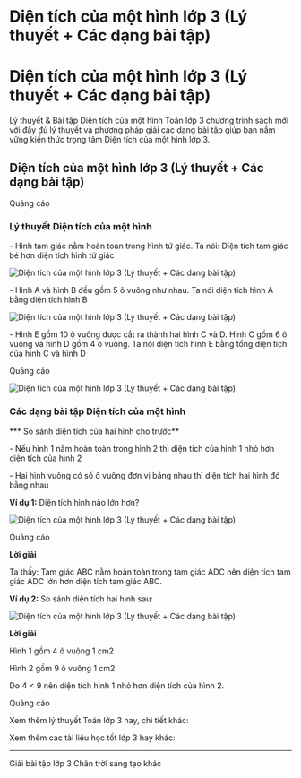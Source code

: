# Diện tích của một hình lớp 3 (Lý thuyết + Các dạng bài tập)

# Diện tích của một hình lớp 3 (Lý thuyết + Các dạng bài tập)

Lý thuyết & Bài tập Diện tích của một hình Toán lớp 3 chương trình sách mới với đầy đủ lý thuyết và phương pháp giải các dạng bài tập giúp bạn nắm vững kiến thức trọng tâm Diện tích của một hình lớp 3.

## Diện tích của một hình lớp 3 (Lý thuyết + Các dạng bài tập)

Quảng cáo

### Lý thuyết Diện tích của một hình

\- Hình tam giác nằm hoàn toàn trong hình tứ giác. Ta nói: Diện tích tam giác bé hơn diện tích hình tứ giác

![Diện tích của một hình lớp 3 \(Lý thuyết + Các dạng bài tập\)](https://vietjack.com/toan-3-ct/images/ly-thuyet-dien-tich-cua-mot-hinh.PNG)

\- Hình A và hình B đều gồm 5 ô vuông như nhau. Ta nói diện tích hình A bằng diện tích hình B

![Diện tích của một hình lớp 3 \(Lý thuyết + Các dạng bài tập\)](https://vietjack.com/toan-3-ct/images/ly-thuyet-dien-tich-cua-mot-hinh-1.PNG)

\- Hình E gồm 10 ô vuông được cắt ra thành hai hình C và D. Hình C gồm 6 ô vuông và hình D gồm 4 ô vuông. Ta nói diện tích hình E bằng tổng diện tích của hình C và hình D

Quảng cáo

![Diện tích của một hình lớp 3 \(Lý thuyết + Các dạng bài tập\)](https://vietjack.com/toan-3-ct/images/ly-thuyet-dien-tich-cua-mot-hinh-2.PNG)

### Các dạng bài tập Diện tích của một hình

*** So sánh diện tích của hai hình cho trước**

\- Nếu hình 1 nằm hoàn toàn trong hình 2 thì diện tích của hình 1 nhỏ hơn diện tích của hình 2

\- Hai hình vuông có số ô vuông đơn vị bằng nhau thì diện tích hai hình đó bằng nhau

**Ví dụ 1:** Diện tích hình nào lớn hơn?

![Diện tích của một hình lớp 3 \(Lý thuyết + Các dạng bài tập\)](https://vietjack.com/toan-3-ct/images/ly-thuyet-dien-tich-cua-mot-hinh-3.PNG)

Quảng cáo

**Lời giải**

Ta thấy: Tam giác ABC nằm hoàn toàn trong tam giác ADC nên diện tích tam giác ADC lớn hơn diện tích tam giác ABC.

**Ví dụ 2:** So sánh diện tích hai hình sau:

![Diện tích của một hình lớp 3 \(Lý thuyết + Các dạng bài tập\)](https://vietjack.com/toan-3-ct/images/ly-thuyet-dien-tich-cua-mot-hinh-4.PNG)

**Lời giải**

Hình 1 gồm 4 ô vuông 1 cm2

Hình 2 gồm 9 ô vuông 1 cm2

Do 4 < 9 nên diện tích hình 1 nhỏ hơn diện tích của hình 2.

Quảng cáo

Xem thêm lý thuyết Toán lớp 3 hay, chi tiết khác:

Xem thêm các tài liệu học tốt lớp 3 hay khác:

* * *

Giải bài tập lớp 3 Chân trời sáng tạo khác
